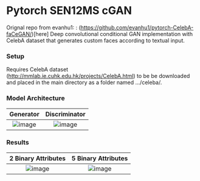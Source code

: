 # Pytorch SEN12MS cGAN
Orignal repo from evanhu1: : (https://github.com/evanhu1/pytorch-CelebA-faCeGAN/)[here]
Deep convolutional conditional GAN implementation with CelebA dataset that generates custom faces according to textual input.

### Setup
Requires CelebA dataset (http://mmlab.ie.cuhk.edu.hk/projects/CelebA.html) to be be downloaded and placed in the main directory as a folder named .../celeba/.

### Model Architecture

Generator                  |  Discriminator
:-------------------------:|:-------------------------:
![image](https://user-images.githubusercontent.com/41599986/121992709-008cac00-cd57-11eb-83c7-8aeb6c9418e5.png) | ![image](https://user-images.githubusercontent.com/41599986/121992724-071b2380-cd57-11eb-897d-59b16f6937b2.png)



### Results

2 Binary Attributes             |  5 Binary Attributes
:-------------------------:|:-------------------------:
![image](https://user-images.githubusercontent.com/41599986/121992245-1c438280-cd56-11eb-8183-51ab1953a3b0.png)  |  ![image](https://user-images.githubusercontent.com/41599986/121992305-3d0bd800-cd56-11eb-81f5-30d77668c45b.png)
